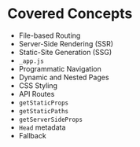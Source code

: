 # Covered Concepts

* File-based Routing
* Server-Side Rendering (SSR)
* Static-Site Generation (SSG)
* `_app.js`
* Programmatic Navigation
* Dynamic and Nested Pages
* CSS Styling
* API Routes
* `getStaticProps`
* `getStaticPaths`
* `getServerSideProps`
* `Head` metadata
* Fallback